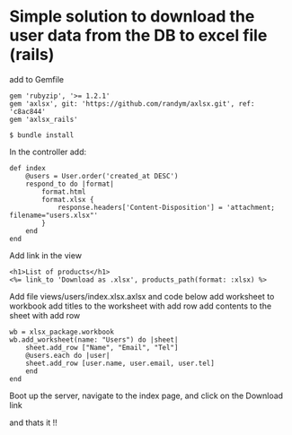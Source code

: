 # Simple solution to download the user data from the DB to excel file (rails)
add to Gemfile
```
gem 'rubyzip', '>= 1.2.1'
gem 'axlsx', git: 'https://github.com/randym/axlsx.git', ref: 'c8ac844'
gem 'axlsx_rails'     
```

```
$ bundle install
```
In the controller add:
```
def index
    @users = User.order('created_at DESC')
    respond_to do |format|
        format.html
        format.xlsx {
            response.headers['Content-Disposition'] = 'attachment; filename="users.xlsx"'
        }
    end
end
```        
Add link in the view
```
<h1>List of products</h1>
<%= link_to 'Download as .xlsx', products_path(format: :xlsx) %>
```
Add file
views/users/index.xlsx.axlsx
and code below
add worksheet to workbook
add titles to the worksheet with add row
add contents to the sheet with add row
```
wb = xlsx_package.workbook
wb.add_worksheet(name: "Users") do |sheet|
    sheet.add_row ["Name", "Email", "Tel"]
    @users.each do |user|
    sheet.add_row [user.name, user.email, user.tel]
    end
end
```       
Boot up the server, navigate to the index page, and click on the Download link

and thats it !!